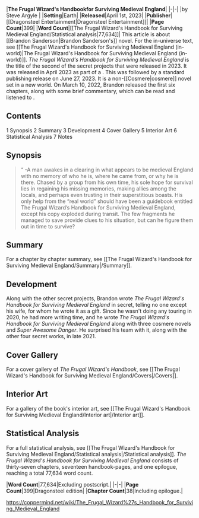 |**The Frugal Wizard's Handbookfor Surviving Medieval England**|
|-|-|
|by  Steve Argyle |
|**Setting**|Earth|
|**Released**|April 1st, 2023|
|**Publisher**|[[Dragonsteel Entertainment\|Dragonsteel Entertainment]]|
|**Page Count**|399|
|**Word Count**|[[The Frugal Wizard's Handbook for Surviving Medieval England/Statistical analysis\|77,634]]|
This article is about [[Brandon Sanderson\|Brandon Sanderson's]] novel. For the in-universe text, see [[The Frugal Wizard's Handbook for Surviving Medieval England (in-world)\|The Frugal Wizard's Handbook for Surviving Medieval England (in-world)]].
*The Frugal Wizard's Handbook for Surviving Medieval England* is the title of the second of the secret projects that were released in 2023. It was released in April 2023 as part of a . This was followed by a standard publishing release on June 27, 2023. It is a non-[[Cosmere\|cosmere]] novel set in a new world.
On March 10, 2022, Brandon released the first six chapters, along with some brief commentary, which can be read  and listened to .

## Contents

1 Synopsis
2 Summary
3 Development
4 Cover Gallery
5 Interior Art
6 Statistical Analysis
7 Notes


## Synopsis
>“
\-A man awakes in a clearing in what appears to be medieval England with no memory of who he is, where he came from, or why he is there. Chased by a group from his own time, his sole hope for survival lies in regaining his missing memories, making allies among the locals, and perhaps even trusting in their superstitious boasts. His only help from the “real world” should have been a guidebook entitled The Frugal Wizard’s Handbook for Surviving Medieval England, except his copy exploded during transit. The few fragments he managed to save provide clues to his situation, but can he figure them out in time to survive?


## Summary
For a chapter by chapter summary, see [[The Frugal Wizard's Handbook for Surviving Medieval England/Summary\|/Summary]].
## Development
Along with the other secret projects, Brandon wrote *The Frugal Wizard's Handbook for Surviving Medieval England* in secret, telling no one except his wife, for whom he wrote it as a gift. Since he wasn't doing any touring in 2020, he had more writing time, and he wrote *The Frugal Wizard's Handbook for Surviving Medieval England* along with three cosmere novels and *Super Awesome Danger*. He surprised his team with it, along with the other four secret works, in late 2021.

## Cover Gallery
For a cover gallery of *The Frugal Wizard's Handbook*, see [[The Frugal Wizard's Handbook for Surviving Medieval England/Covers\|/Covers]].
## Interior Art
For a gallery of the book's interior art, see [[The Frugal Wizard's Handbook for Surviving Medieval England/Interior art\|/Interior art]].
## Statistical Analysis
For a full statistical analysis, see [[The Frugal Wizard's Handbook for Surviving Medieval England/Statistical analysis\|/Statistical analysis]].
*The Frugal Wizard's Handbook for Surviving Medieval England* consists of thirty-seven chapters, seventeen handbook-pages, and one epilogue, reaching a total 77,634 word count.

|**Word Count**|77,634|Excluding postscript.|
|-|-|
|**Page Count**|399|Dragonsteel edition|
|**Chapter Count**|38|Including epilogue.|



https://coppermind.net/wiki/The_Frugal_Wizard%27s_Handbook_for_Surviving_Medieval_England